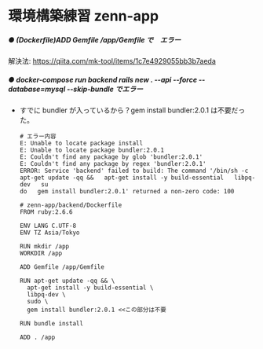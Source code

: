 # 環境構築練習 zenn-app
##### ● (Dockerfile)ADD Gemfile /app/Gemfile で　エラー
解決法: https://qiita.com/mk-tool/items/1c7e4929055bb3b7aeda

##### ● docker-compose run backend rails new . --api --force --database=mysql --skip-bundle でエラー
- すでに bundler が入っているから？gem install bundler:2.0.1 は不要だった。

  ```
  # エラー内容
  E: Unable to locate package install
  E: Unable to locate package bundler:2.0.1
  E: Couldn't find any package by glob 'bundler:2.0.1'
  E: Couldn't find any package by regex 'bundler:2.0.1'
  ERROR: Service 'backend' failed to build: The command '/bin/sh -c apt-get update -qq &&   apt-get install -y build-essential   libpq-dev   su
  do   gem install bundler:2.0.1' returned a non-zero code: 100
  ```

  ```
  # zenn-app/backend/Dockerfile
  FROM ruby:2.6.6

  ENV LANG C.UTF-8
  ENV TZ Asia/Tokyo

  RUN mkdir /app
  WORKDIR /app

  ADD Gemfile /app/Gemfile

  RUN apt-get update -qq && \
    apt-get install -y build-essential \
    libpq-dev \
    sudo \
    gem install bundler:2.0.1 <<この部分は不要

  RUN bundle install

  ADD . /app
  ```
